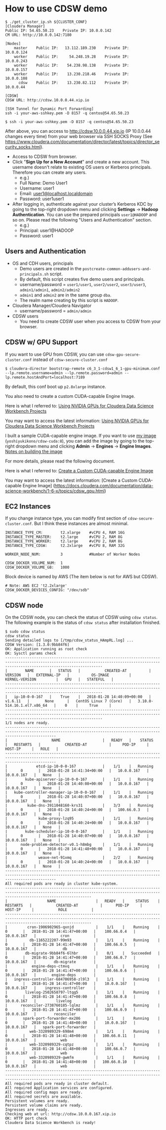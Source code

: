 # How to use CDSW demo

```
$ ./get_cluster_ip.sh ${CLUSTER_CONF}
[Cloudera Manager]
Public IP: 54.65.50.23    Private IP: 10.0.0.142
CM URL: http://10.0.0.142:7180

[Nodes]
    master    Public IP:   13.112.189.230    Private IP:       10.0.0.124
    worker    Public IP:     54.248.19.28    Private IP:       10.0.0.243
    worker    Public IP:    54.238.98.138    Private IP:       10.0.0.157
    worker    Public IP:    13.230.218.46    Private IP:       10.0.0.108
      cdsw    Public IP:    13.230.82.112    Private IP:        10.0.0.44

[CDSW]
CDSW URL: http://cdsw.10.0.0.44.xip.io

[SSH Tunnel for Dynamic Port Forwarding]
ssh -i your-aws-sshkey.pem -D 8157 -q centos@54.65.50.23

$ ssh -i your-aws-sshkey.pem -D 8157 -q centos@54.65.50.23
```

After above, you can access to http://cdsw.10.0.0.44.xip.io (IP 10.0.0.44 changes every time) from your web browser via SSH SOCKS Proxy (See https://www.cloudera.com/documentation/director/latest/topics/director_security_socks.html).


- Access to CDSW from browser.
- Click "**Sign Up for a New Account**" and create a new account. This username doesn't relate to existing OS users or Kerberos principals. Therefore you can create any users.
    - e.g.)
    - Full Name: Demo User1
    - Username: user1
    - Email: user1@localhost.localdomain
    - Password: user1user1
- After logging in, authenticate against your cluster’s Kerberos KDC by going to the top-right dropdown menu and clicking **Settings** -> **Hadoop Authentication**. You can use the prepared principals `user1@HADOOP` and so on. Please read the following "Users and Authentication" section.
    - e.g.)
    - Principal: user1@HADOOP
    - Password: user1

## Users and Authentication

- OS and CDH users, principals
  - Demo users are created in the `postcreate-common-addusers-and-principals.sh` script.
  - By default, this script creates five demo users and principals.
  - username/password = `user1/user1`, `user2/user2`, `user3/user3`, `admin1/admin1`, `admin2/admin2`
  - `admin1` and `admin2` are in the same group `dba`.
  - The realm name creating by this script is `HADOOP`.
- Cloudera Manager/Cloudera Navigator
  - username/password = `admin/admin`
- CDSW users
  - You need to create CDSW user when you access to CDSW from your browser.

## CDSW w/ GPU Support

If you want to use GPU from CDSW, you can use `cdsw-gpu-secure-cluster.conf` instead of `cdsw-secure-cluster.conf`

```
$ cloudera-director bootstrap-remote c6_3_1-cdsw1_6_1-gpu-minimum.conf --lp.remote.username=admin --lp.remote.password=admin --lp.remote.hostAndPort=localhost:7189
```

By default, this conf boot up `p2.8xlarge` instance.

You also need to create a custom CUDA-capable Engine Image.

Here is what I referred to:
[Using NVIDIA GPUs for Cloudera Data Science Workbench Projects](https://docs.cloudera.com/documentation/data-science-workbench/1-6-x/topics/cdsw_gpu.html#custom_cuda_engine)

You may want to access the latest information:
[Using NVIDIA GPUs for Cloudera Data Science Workbench Projects](https://docs.cloudera.com/documentation/data-science-workbench/latest/topics/cdsw_gpu.html#custom_cuda_engine)

I built a sample CUDA-capable engine image. If you want to use [my image](https://hub.docker.com/r/yoshiyukikono/cdsw-cuda/) (`yoshiyukikono/cdsw-cuda:8`), you can add the image by going to the top-right dropdown menu and clicking **Admin** -> **Engines** -> **Engine Images**.
[Notes on building the image](./cdsw-engine.md)

For more details, please read the following document.

Here is what I referred to:
[Create a Custom CUDA-capable Engine Image](https://www.cloudera.com/documentation/data-science-workbench/latest/topics/cdsw_gpu.html)

You may want to access the latest information:
[Create a Custom CUDA-capable Engine Image]
(https://docs.cloudera.com/documentation/data-science-workbench/1-6-x/topics/cdsw_gpu.html)

## EC2 Instances

If you change instance type, you can modify first section of `cdsw-secure-cluster.conf`.
But I think these instances are almost minimal.

```
INSTANCE_TYPE_CM:        t2.xlarge    #vCPU 4, RAM 16G
INSTANCE_TYPE_MASTER:    t2.large     #vCPU 2, RAM 8G
INSTANCE_TYPE_WORKER:    t2.large     #vCPU 2, RAM 8G
INSTANCE_TYPE_CDSW:      t2.2xlarge   #vCPU 8, RAM 32G

WORKER_NODE_NUM:         3            #Number of Worker Nodes

CDSW_DOCKER_VOLUME_NUM:  1
CDSW_DOCKER_VOLUME_GB:   1000
```

Block device is named by AWS (The item below is not for AWS but CDSW). 
```
# Note: AWS EC2 't2.2xlarge'
CDSW_DOCKER_DEVICES_CONFIG: "/dev/sdb"
```

## CDSW node

On the CDSW node, you can check the status of CDSW using `cdsw status`.
The following example is the status of `cdsw status` after installation finished.

```
$ sudo cdsw status
cdsw status
Sending detailed logs to [/tmp/cdsw_status_HAmpRL.log] ...
CDSW Version: [1.3.0:9bb84f6]
OK: Application running as root check
OK: Sysctl params check
----------------------------------------------------------------------------------------------------------------------------------------------------------------------------------------
|        NAME       |   STATUS   |           CREATED-AT          |   VERSION   |   EXTERNAL-IP   |          OS-IMAGE         |         KERNEL-VERSION         |   GPU   |   STATEFUL   |
----------------------------------------------------------------------------------------------------------------------------------------------------------------------------------------
|   ip-10-0-0-167   |    True    |   2018-01-28 14:40:09+00:00   |   v1.6.11   |       None      |   CentOS Linux 7 (Core)   |   3.10.0-514.16.1.el7.x86_64   |    0    |     True     |
----------------------------------------------------------------------------------------------------------------------------------------------------------------------------------------
1/1 nodes are ready.
-------------------------------------------------------------------------------------------------------------------------------------------------------------------
|                    NAME                   |   READY   |    STATUS   |   RESTARTS   |           CREATED-AT          |     POD-IP     |    HOST-IP     |   ROLE   |
-------------------------------------------------------------------------------------------------------------------------------------------------------------------
|             etcd-ip-10-0-0-167            |    1/1    |   Running   |      0       |   2018-01-28 14:41:34+00:00   |   10.0.0.167   |   10.0.0.167   |   None   |
|        kube-apiserver-ip-10-0-0-167       |    1/1    |   Running   |      0       |   2018-01-28 14:40:08+00:00   |   10.0.0.167   |   10.0.0.167   |   None   |
|   kube-controller-manager-ip-10-0-0-167   |    1/1    |   Running   |      0       |   2018-01-28 14:40:07+00:00   |   10.0.0.167   |   10.0.0.167   |   None   |
|         kube-dns-3911048160-krs31         |    3/3    |   Running   |      0       |   2018-01-28 14:40:24+00:00   |   100.66.0.3   |   10.0.0.167   |   None   |
|              kube-proxy-lzq95             |    1/1    |   Running   |      0       |   2018-01-28 14:40:24+00:00   |   10.0.0.167   |   10.0.0.167   |   None   |
|        kube-scheduler-ip-10-0-0-167       |    1/1    |   Running   |      0       |   2018-01-28 14:40:07+00:00   |   10.0.0.167   |   10.0.0.167   |   None   |
|      node-problem-detector-v0.1-h8mbg     |    1/1    |   Running   |      0       |   2018-01-28 14:41:48+00:00   |   10.0.0.167   |   10.0.0.167   |   None   |
|              weave-net-91xmq              |    2/2    |   Running   |      0       |   2018-01-28 14:40:24+00:00   |   10.0.0.167   |   10.0.0.167   |   None   |
-------------------------------------------------------------------------------------------------------------------------------------------------------------------
All required pods are ready in cluster kube-system.
-----------------------------------------------------------------------------------------------------------------------------------------------------------------------------------
|                  NAME                  |   READY   |     STATUS    |   RESTARTS   |           CREATED-AT          |      POD-IP     |    HOST-IP     |           ROLE           |
-----------------------------------------------------------------------------------------------------------------------------------------------------------------------------------
|         cron-1906902965-qxnjd          |    1/1    |    Running    |      0       |   2018-01-28 14:41:47+00:00   |    100.66.0.4   |   10.0.0.167   |           cron           |
|          db-1165222207-99m93           |    1/1    |    Running    |      0       |   2018-01-28 14:41:47+00:00   |    100.66.0.5   |   10.0.0.167   |            db            |
|        db-migrate-9bb84f6-6lhbr        |    0/1    |   Succeeded   |      0       |   2018-01-28 14:41:47+00:00   |    100.66.0.7   |   10.0.0.167   |        db-migrate        |
|           engine-deps-ctmvq            |    1/1    |    Running    |      0       |   2018-01-28 14:41:47+00:00   |    100.66.0.6   |   10.0.0.167   |       engine-deps        |
|   ingress-controller-684706958-zl9l3   |    1/1    |    Running    |      0       |   2018-01-28 14:41:47+00:00   |    10.0.0.167   |   10.0.0.167   |    ingress-controller    |
|        livelog-2502658797-ltqg5        |    1/1    |    Running    |      0       |   2018-01-28 14:41:47+00:00   |    100.66.0.8   |   10.0.0.167   |         livelog          |
|      reconciler-2738760185-lqlmz       |    1/1    |    Running    |      0       |   2018-01-28 14:41:47+00:00   |    100.66.0.9   |   10.0.0.167   |        reconciler        |
|       spark-port-forwarder-mx286       |    1/1    |    Running    |      0       |   2018-01-28 14:41:48+00:00   |    10.0.0.167   |   10.0.0.167   |   spark-port-forwarder   |
|          web-3320989329-698m4          |    1/1    |    Running    |      0       |   2018-01-28 14:41:48+00:00   |   100.66.0.11   |   10.0.0.167   |           web            |
|          web-3320989329-cqtpz          |    1/1    |    Running    |      0       |   2018-01-28 14:41:48+00:00   |    100.66.0.7   |   10.0.0.167   |           web            |
|          web-3320989329-gwmfm          |    1/1    |    Running    |      0       |   2018-01-28 14:41:48+00:00   |   100.66.0.10   |   10.0.0.167   |           web            |
-----------------------------------------------------------------------------------------------------------------------------------------------------------------------------------
All required pods are ready in cluster default.
All required Application services are configured.
All required config maps are ready.
All required secrets are available.
Persistent volumes are ready.
Persistent volume claims are ready.
Ingresses are ready.
Checking web at url: http://cdsw.10.0.0.167.xip.io
OK: HTTP port check
Cloudera Data Science Workbench is ready!
```
